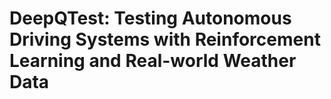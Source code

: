 # DeepQTest: Testing Autonomous Driving Systems with Reinforcement Learning and Real-world Weather Data
